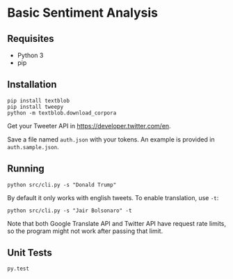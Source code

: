 # Basic Sentiment Analysis

## Requisites

* Python 3
* pip

## Installation

```
pip install textblob
pip install tweepy
python -m textblob.download_corpora
```

Get your Tweeter API in https://developer.twitter.com/en.

Save a file named `auth.json` with your tokens. An example is provided in `auth.sample.json`.

## Running 

```
python src/cli.py -s "Donald Trump"
```

By default it only works with english tweets. To enable translation, use `-t`:

```
python src/cli.py -s "Jair Bolsonaro" -t 
```

Note that both Google Translate API and Twitter API have request rate limits, so the program might not work after passing that limit.

## Unit Tests

```
py.test
```